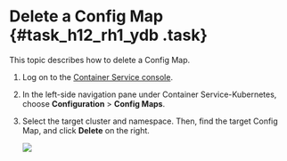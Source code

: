 # Delete a Config Map {#task_h12_rh1_ydb .task}

This topic describes how to delete a Config Map.

1.  Log on to the [Container Service console](https://partners-intl.console.aliyun.com/#/cs).
2.  In the left-side navigation pane under Container Service-Kubernetes, choose **Configuration** \> **Config Maps**.
3.  Select the target cluster and namespace. Then, find the target Config Map, and click **Delete** on the right. 

    ![](http://static-aliyun-doc.oss-cn-hangzhou.aliyuncs.com/assets/img/6972/15646598185676_en-US.png)


